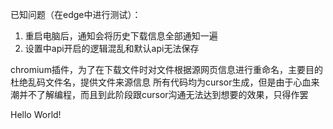 已知问题（在edge中进行测试）：
1. 重启电脑后，通知会将历史下载信息全部通知一遍
2. 设置中api开启的逻辑混乱和默认api无法保存

chromium插件，为了在下载文件时对文件根据源网页信息进行重命名，主要目的杜绝乱码文件名，提供文件来源信息
所有代码均为cursor生成，但是由于心血来潮并不了解编程，而且到此阶段跟cursor沟通无法达到想要的效果，只得作罢

Hello World! 
